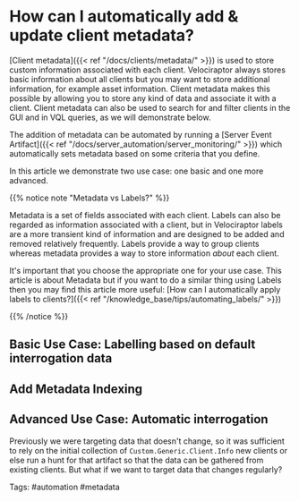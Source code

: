 # How can I automatically add & update client metadata?

[Client metadata]({{< ref "/docs/clients/metadata/" >}}) is used to store custom
information associated with each client. Velociraptor always stores basic
information about all clients but you may want to store additional information,
for example asset information. Client metadata makes this possible by allowing
you to store any kind of data and associate it with a client. Client metadata
can also be used to search for and filter clients in the GUI and in VQL queries,
as we will demonstrate below.

The addition of metadata can be automated by running a
[Server Event Artifact]({{< ref "/docs/server_automation/server_monitoring/" >}})
which automatically sets metadata based on some criteria that you define.

In this article we demonstrate two use case: one basic and one more advanced.

{{% notice note "Metadata vs Labels?" %}}

Metadata is a set of fields associated with each client. Labels can also be
regarded as information associated with a client, but in Velociraptor labels are
a more transient kind of information and are designed to be added and removed
relatively frequently. Labels provide a way to group clients whereas metadata
provides a way to store information *about* each client.

It's important that you choose the appropriate one for your use case. This
article is about Metadata but if you want to do a similar thing using Labels
then you may find this article more useful:
[How can I automatically apply labels to clients?]({{< ref "/knowledge_base/tips/automating_labels/" >}})

{{% /notice %}}

## Basic Use Case: Labelling based on default interrogation data



## Add Metadata Indexing

## Advanced Use Case: Automatic interrogation

Previously we were targeting data that doesn't change, so it was sufficient to
rely on the initial collection of `Custom.Generic.Client.Info` new clients or
else run a hunt for that artifact so that the data can be gathered from existing
clients. But what if we want to target data that changes regularly?



Tags: #automation #metadata
